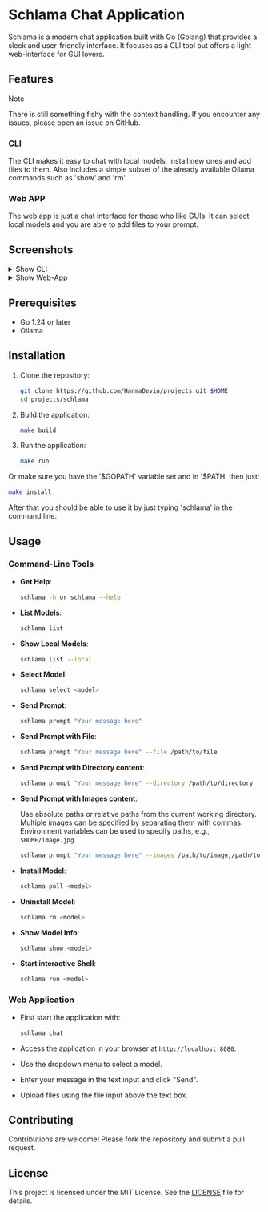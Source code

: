 # Schlama Chat Application

Schlama is a modern chat application built with Go (Golang) that provides a sleek and user-friendly interface. It focuses as a CLI tool but offers a light web-interface for GUI lovers.

## Features

> [!NOTE]
> There is still something fishy with the context handling.
> If you encounter any issues, please open an issue on GitHub.

### CLI

The CLI makes it easy to chat with local models, install new ones and add files to them. Also includes a simple subset of the already available Ollama commands such as 'show' and 'rm'.

### Web APP

The web app is just a chat interface for those who like GUIs.
It can select local models and you are able to add files to your prompt.

## Screenshots

<details>
  <summary>Show CLI</summary>

  ![Screenshot](./img/2025-09-03_19-34-48_FlameShot.png)
  ![Screenshot](./img/2025-09-03_19-39-40_FlameShot.png)
  ![Screenshot](./img/2025-09-03_19-39-57_FlameShot.png)
  ![Screenshot](./img/2025-09-03_19-40-34_FlameShot.png)

</details>

<details>
  <summary>Show Web-App</summary>

  ![Screenshot](./img/2025-09-03_19-41-20_FlameShot.png)
  ![Screenshot](./img/2025-09-03_19-41-36_FlameShot.png)

</details>

## Prerequisites

- Go 1.24 or later
- Ollama 

## Installation

1. Clone the repository:

   ```bash
   git clone https://github.com/HanmaDevin/projects.git $HOME
   cd projects/schlama
   ```

2. Build the application:

   ```bash
   make build
   ```

3. Run the application:

   ```bash
   make run
   ```

Or make sure you have the '\$GOPATH' variable set and in '\$PATH' then just:

   ```bash
   make install
   ```

After that you should be able to use it by just typing 'schlama' in the command line.

## Usage

### Command-Line Tools

- **Get Help**:

  ```bash
  schlama -h or schlama --help
  ```

- **List Models**:

  ```bash
  schlama list
  ```

- **Show Local Models**:

  ```bash
  schlama list --local
  ```

- **Select Model**:

  ```bash
  schlama select <model>
  ```

- **Send Prompt**:

  ```bash
  schlama prompt "Your message here"
  ```

- **Send Prompt with File**:

  ```bash
  schlama prompt "Your message here" --file /path/to/file
  ```

- **Send Prompt with Directory content**:

  ```bash
  schlama prompt "Your message here" --directory /path/to/directory
  ```

- **Send Prompt with Images content**:

  Use absolute paths or relative paths from the current working directory. Multiple images can be specified by separating them with commas.
  Environment variables can be used to specify paths, e.g., `$HOME/image.jpg`.

  ```bash
  schlama prompt "Your message here" --images /path/to/image,/path/to/another/image,...
  ``` 

- **Install Model**:

  ```bash
  schlama pull <model>
  ```

- **Uninstall Model**:

  ```bash
  schlama rm <model>
  ```
- **Show Model Info**:

  ```bash
  schlama show <model>
  ```
- **Start interactive Shell**:

  ```bash
  schlama run <model>
  ```

### Web Application

- First start the application with:

  ```bash
  schlama chat
  ```

- Access the application in your browser at `http://localhost:8080`.
- Use the dropdown menu to select a model.
- Enter your message in the text input and click "Send".
- Upload files using the file input above the text box.

## Contributing

Contributions are welcome! Please fork the repository and submit a pull request.

## License

This project is licensed under the MIT License. See the [LICENSE](LICENSE) file for details.
